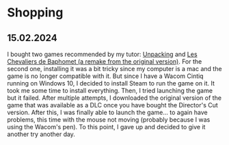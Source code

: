 # Shopping

## 15.02.2024

I bought two games recommended by my tutor: [Unpacking](https://store.steampowered.com/app/1135690/Unpacking/) and [Les Chevaliers de Baphomet (a remake from the original version)](https://store.steampowered.com/app/580430/Broken_Sword_1_Original_Version/?l=french).
For the second one, installing it was a bit tricky since my computer is a mac and the game is no longer compatible with it. But since I have a Wacom Cintiq running on Windows 10, I decided to install Steam to run the game on it. It took me some time to install everything. Then, I tried launching the game but it failed. After multiple attempts, I downloaded the original version of the game that was available as a DLC once you have bought the Director's Cut version. After this, I was finally able to launch the game... to again have problems, this time with the mouse not moving (probably because I was using the Wacom's pen). To this point, I gave up and decided to give it another try another day.

